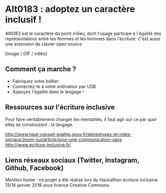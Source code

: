 # Alt0183 : adoptez un caractère inclusif !

Alt0183 est le caractère du point milieu, dont l'usage participe à l'égalité des représentations entre les femmes et les hommes dans l'écriture. C'est aussi une extension de clavier open source 

[image / GIF / vidéo]

## Comment ça marche ?
- Fabriquez votre boîtier
- Connectez-le à votre ordinateur par USB 
- Appuyez l'égalité dans le langage !

## Ressources sur l'écriture inclusive

Pour faire véritablement changer les mentalités, il faut agir sur ce par quoi elles se construisent : le langage.

http://www.haut-conseil-egalite.gouv.fr/stereotypes-et-roles-sociaux/zoom-sur/article/pour-une-communication-sans
http://www.ecriture-inclusive.fr/

## Liens réseaux sociaux (Twitter, Instagram, Github, Facebook)

Mention footer : ce projet a été réalisé lors du Hackathon écriture inclusive 13/14 janvier 2018 sous licence Creative Commons.

